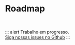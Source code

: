 # Roadmap

<br>

::: alert Trabalho em progresso.   
[Siga nossas issues no Github](https://github.com/vue-a11y/vue-a11y.com/issues/)
:::